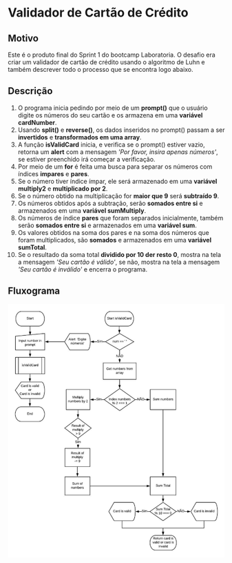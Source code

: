 # Validador de Cartão de Crédito

## Motivo
Este é o produto final do Sprint 1 do bootcamp Laboratoria.
O desafio era criar um validador de cartão de crédito usando o algoritmo de Luhn e também descrever todo o processo que se encontra logo abaixo.

## Descrição
1.  O programa inicia pedindo por meio de um **prompt()** que o usuário digite os números do seu cartão e os armazena em uma **variável cardNumber**.
2.  Usando **split()** e **reverse()**, os dados inseridos no prompt() passam a ser **invertidos** e **transformados em uma array**.
3.  A função **isValidCard** inicia, e verifica se o prompt() estiver vazio, retorna um **alert** com a mensagem *'Por favor, insira apenas números'*, se estiver preenchido irá começar a verificação.
4.  Por meio de um **for** é feita uma busca para separar os números com índices **impares** e **pares**.
5.  Se o número tiver índice ímpar, ele será
armazenado em uma **variável multiply2** e **multiplicado por 2**.
6.  Se o número obtido na multiplicação for **maior que 9** será **subtraído 9**.
7.  Os números obtidos após a subtração, serão **somados entre si** e armazenados em uma **variável sumMultiply**.
8.  Os números de índice **pares** que foram separados inicialmente, também serão **somados entre si** e armazenados em uma **variável sum**.
9.  Os valores obtidos na soma dos pares e na soma dos números que foram multiplicados, são **somados** e armazenados em uma **variável sumTotal**.
10. Se o resultado da soma total **dividido por 10 der resto 0**, mostra na tela a mensagem *'Seu cartão é válido'*, se não, mostra na tela a mensagem *'Seu cartão é inválido'* e encerra o programa.

## Fluxograma
![Fluxograma](CreditCard.jpeg)
